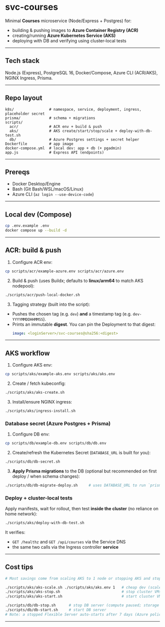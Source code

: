 # svc-courses

Minimal **Courses** microservice (Node/Express + Postgres) for:
- building & pushing images to **Azure Container Registry (ACR)**
- creating/running **Azure Kubernetes Service (AKS)**
- deploying with DB and verifying using cluster‑local tests

---

## Tech stack
Node.js (Express), PostgreSQL 16, Docker/Compose, Azure CLI (ACR/AKS), NGINX Ingress, Prisma.

---

## Repo layout
```
k8s/                # namespace, service, deployment, ingress, placeholder secret
prisma/             # schema + migrations
scripts/
  acr/              # ACR env + build & push
  aks/              # AKS create/start/stop/scale + deploy-with-db-test.sh
  db/               # Azure Postgres settings + secret helper
Dockerfile          # app image
docker-compose.yml  # local dev: app + db (+ pgadmin)
app.js              # Express API (endpoints)
```

---

## Prereqs
- Docker Desktop/Engine
- Bash (Git Bash/WSL/macOS/Linux)
- Azure CLI (`az login --use-device-code`)

---

## Local dev (Compose)
```bash
cp .env.example .env
docker compose up --build -d
```

---

## ACR: build & push
1) Configure ACR env:
```bash
cp scripts/acr/example-azure.env scripts/acr/azure.env
```
2) Build & push (uses Buildx; defaults to **linux/arm64** to match AKS nodepool):
```bash
./scripts/acr/push-local-docker.sh
```
3) Tagging strategy (built into the script):
- Pushes the chosen tag (e.g. `dev`) **and** a timestamp tag (e.g. `dev-YYYYMMDDHHMMSS`).
- Prints an immutable **digest**. You can pin the Deployment to that digest:
  ```yaml
  image: <loginServer>/svc-courses@sha256:<digest>
  ```
---

## AKS workflow
1) Configure AKS env:
```bash
cp scripts/aks/example-aks.env scripts/aks/aks.env
```
2) Create / fetch kubeconfig:
```bash
./scripts/aks/aks-create.sh
```
3) Install/ensure NGINX ingress:
```bash
./scripts/aks/ingress-install.sh
```


### Database secret (Azure Postgres + Prisma)

1) Configure DB env:
```bash
cp scripts/db/example-db.env scripts/db/db.env
```

2) Create/refresh the Kubernetes Secret (`DATABASE_URL` is built for you):
```bash
./scripts/db/db-secret.sh
```

3) **Apply Prisma migrations** to the DB (optional but recommended on first deploy / when schema changes):
```bash
./scripts/db/db-migrate-deploy.sh     # uses DATABASE_URL to run `prisma migrate deploy`
```

### Deploy + cluster-local tests
Apply manifests, wait for rollout, then test **inside the cluster** (no reliance on home network):
```bash
./scripts/aks/deploy-with-db-test.sh
```
It verifies:
- `GET /healthz` and `GET /api/courses` via the Service DNS
- the same two calls via the Ingress controller **service**

---

## Cost tips
```bash
# Most savings come from scaling AKS to 1 node or stopping AKS and stopping the DB.

./scripts/aks/aks-scale.sh ./scripts/aks/aks.env 1   # cheap dev (scale back to 2 for demos)
./scripts/aks/aks-stop.sh                            # stop cluster VMs (pause compute)
./scripts/aks/aks-start.sh                           # start cluster VMs again

./scripts/db/db-stop.sh      # stop DB server (compute paused; storage still billed)
./scripts/db/db-start.sh     # start DB server
# Note: a stopped Flexible Server auto-starts after 7 days (Azure policy).
```

---
